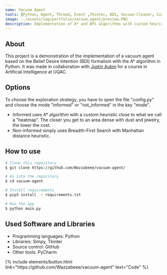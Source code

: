 ```yaml
---
name: Vacuum Agent
tools: [Python, Agent, Thread, Event ,Tkinter, BDI, Vacuum-Cleaner, Simpy, Agent-Based-Simulation, BDI-Model, Vacuum-Robot]
image: ../assets/img/portfolio/vacuum_agent/preview.PNG
description: Implementation of A* and BFS algorithms with custom heuristics in the scope of a vacuum agent with graphical interface
---
```

## About 
This project is a demonstration of the implementation of a vacuum agent based on the Belief Desire Intention (BDI) formalism with the A* algorithm in Python. It was made in collaboration with <a href="https://github.com/Justin-Aubin" target="_blank" rel="noopener noreferrer">Justin Aubin</a> for a course in Artificial Intelligence at UQAC.

## Options
To choose the exploration strategy, you have to open the file "config.py" and choose the mode "informed" or "not_informed" in the key "mode".
- Informed uses A* algorithm with a custom heuristic close to what we call a "heatmap". The closer you get to an area dense with dust and jewelry, the lower the cost.
- Non-informed simply uses Breadth-First Search with Manhattan distance heuristic.

## How to use
```bash
# Clone this repository
$ git clone https://github.com/Wazzabeee/vacuum-agent/

# Go into the repository
$ cd vacuum-agent

# Install requirements
$ pip3 install -r requirements.txt

# Run the app
$ python main.py
```

## Used Software and Libraries
- Programming languages: Python
- Libraries: Simpy, Tkinter
- Source control: GitHub
- Other tools: PyCharm

<p class="text-center">
{% include elements/button.html link="https://github.com/Wazzabeee/vacuum-agent" text="Code" %}
</p>